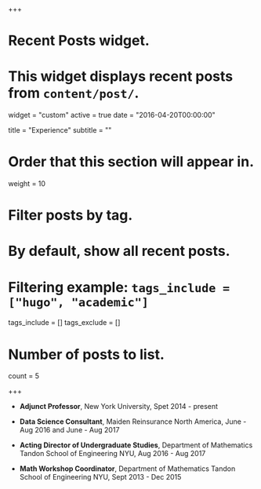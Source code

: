 +++
# Recent Posts widget.
# This widget displays recent posts from `content/post/`.
widget = "custom"
active = true
date = "2016-04-20T00:00:00"

title = "Experience"
subtitle = ""

# Order that this section will appear in.
weight = 10

# Filter posts by tag.
#  By default, show all recent posts.
#  Filtering example: `tags_include = ["hugo", "academic"]`
tags_include = []
tags_exclude = []

# Number of posts to list.
count = 5

+++
- **Adjunct Professor**, New York University, Spet 2014 - present

- **Data Science Consultant**, Maiden Reinsurance North America, June - Aug 2016 and June - Aug 2017

- **Acting Director of Undergraduate Studies**, Department of Mathematics Tandon School of Engineering NYU, Aug 2016 - Aug 2017

- **Math Workshop Coordinator**, Department of Mathematics Tandon School of Engineering NYU, Sept 2013 - Dec 2015

